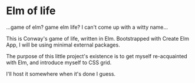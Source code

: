 # Elm of life

...game of elm? game elm life? I can't come up with a witty name...

This is Conway's game of life, written in Elm. Bootstrapped with Create Elm App, I will be using minimal external packages. 

The purpose of this little project's existence is to get myself re-acquainted with Elm, and introduce myself to CSS grid. 

I'll host it somewhere when it's done I guess.  
